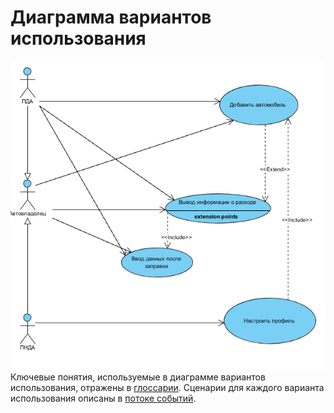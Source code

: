 # Диаграмма вариантов использования

![Диаграмма вариантов использования]( ../../../Images/SystemDesign/UseCase.PNG  )
</br>
Ключевые понятия, используемые в диаграмме вариантов использования, отражены в [глоссарии](../UseCase/Glossarium.md). 
Сценарии для каждого варианта использования описаны в [потоке событий](../UseCase/FlowOfevents.md).
